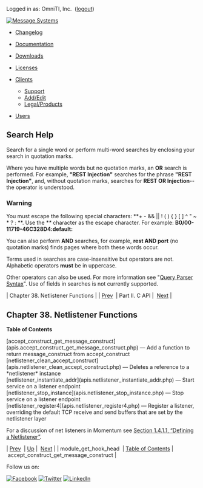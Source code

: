 Logged in as: OmniTI, Inc.  ([logout](https://support.messagesystems.com/logout.php))

[![Message Systems](https://support.messagesystems.com/images/ms-white205.png)](https://support.messagesystems.com/start.php) 

*   [Changelog](https://support.messagesystems.com/start.php?show=changelog)
*   [Documentation](https://support.messagesystems.com/docs/)
*   [Downloads](https://support.messagesystems.com/start.php)

*   [Licenses](https://support.messagesystems.com/license_summary.php)
*   <a href="">Clients</a>
    *   [Support](https://support.messagesystems.com/cs.php)
    *   [Add/Edit](https://support.messagesystems.com/edit_client.php)
    *   [Legal/Products](https://support.messagesystems.com/edit_products.php)
*   [Users](https://support.messagesystems.com/edit_customer.php)

## Search Help

Search for a single word or perform multi-word searches by enclosing your search in quotation marks.

Where you have multiple words but no quotation marks, an **OR** search is performed. For example, **"REST Injection"** searches for the phrase **"REST Injection"**, and, without quotation marks, searches for **REST OR Injection**--the operator is understood.

### Warning

You must escape the following special characters: **+ - && || ! ( ) { } [ ] ^ " ~ * ? : \**. Use the **\** character as the escape character. For example: **B0/00-11719-46C328D4\:default\:**

You can also perform **AND** searches, for example, **rest AND port** (no quotation marks) finds pages where both these words occur.

Terms used in searches are case-insensitive but operators are not. Alphabetic operators **must** be in uppercase.

Other operators can also be used. For more information see "[Query Parser Syntax](https://lucene.apache.org/core/old_versioned_docs/versions/3_0_0/queryparsersyntax.html)". Use of fields in searches is not currently supported.

| Chapter 38. Netlistener Functions |
| [Prev](apis.module_get_hook_head.php)  | Part II. C API |  [Next](apis.accept_construct_get_message_construct.php) |

## Chapter 38. Netlistener Functions

**Table of Contents**

<dl class="toc">

<dt>[accept_construct_get_message_construct](apis.accept_construct_get_message_construct.php) — Add a function to return message_construct from accept_construct</dt>

<dt>[netlistener_clean_accept_construct](apis.netlistener_clean_accept_construct.php) — Deletes a reference to a *netlistener* instance</dt>

<dt>[netlistener_instantiate_addr](apis.netlistener_instantiate_addr.php) — Start service on a listener endpoint</dt>

<dt>[netlistener_stop_instance](apis.netlistener_stop_instance.php) — Stop service on a listener endpoint</dt>

<dt>[netlistener_register4](apis.netlistener_register4.php) — Register a listener, overriding the default TCP receive and send buffers that are set by the netlistener layer</dt>

</dl>

For a discussion of net listeners in Momentum see [Section 1.4.1.1, “Defining a Netlistener”](arch.secondary.apis.php#arch.netlistener "1.4.1.1. Defining a Netlistener").

| [Prev](apis.module_get_hook_head.php)  | [Up](pt.apis.php) |  [Next](apis.accept_construct_get_message_construct.php) |
| module_get_hook_head  | [Table of Contents](index.php) |  accept_construct_get_message_construct |

Follow us on:

[![Facebook](https://support.messagesystems.com/images/icon-facebook.png)](http://www.facebook.com/messagesystems) [![Twitter](https://support.messagesystems.com/images/icon-twitter.png)](http://twitter.com/#!/MessageSystems) [![LinkedIn](https://support.messagesystems.com/images/icon-linkedin.png)](http://www.linkedin.com/company/message-systems)